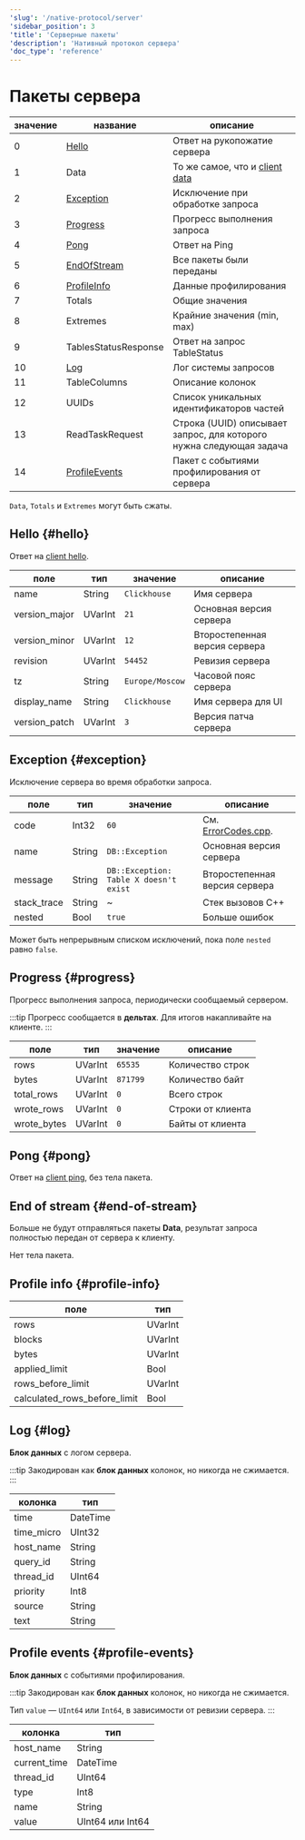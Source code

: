 ```yaml
---
'slug': '/native-protocol/server'
'sidebar_position': 3
'title': 'Серверные пакеты'
'description': 'Нативный протокол сервера'
'doc_type': 'reference'
---
```



# Пакеты сервера

| значение | название                         | описание                                                     |
|----------|----------------------------------|-------------------------------------------------------------|
| 0        | [Hello](#hello)                 | Ответ на рукопожатие сервера                               |
| 1        | Data                             | То же самое, что и [client data](./client.md#data)           |
| 2        | [Exception](#exception)          | Исключение при обработке запроса                            |
| 3        | [Progress](#progress)            | Прогресс выполнения запроса                                  |
| 4        | [Pong](#pong)                    | Ответ на Ping                                              |
| 5        | [EndOfStream](#end-of-stream)    | Все пакеты были переданы                                   |
| 6        | [ProfileInfo](#profile-info)     | Данные профилирования                                      |
| 7        | Totals                           | Общие значения                                            |
| 8        | Extremes                         | Крайние значения (min, max)                               |
| 9        | TablesStatusResponse             | Ответ на запрос TableStatus                                |
| 10       | [Log](#log)                      | Лог системы запросов                                       |
| 11       | TableColumns                     | Описание колонок                                          |
| 12       | UUIDs                            | Список уникальных идентификаторов частей                   |
| 13       | ReadTaskRequest                  | Строка (UUID) описывает запрос, для которого нужна следующая задача |
| 14       | [ProfileEvents](#profile-events) | Пакет с событиями профилирования от сервера               |

`Data`, `Totals` и `Extremes` могут быть сжаты.

## Hello {#hello}

Ответ на [client hello](./client.md#hello).

| поле          | тип     | значение        | описание               |
|---------------|---------|-----------------|-----------------------|
| name          | String  | `Clickhouse`    | Имя сервера           |
| version_major | UVarInt | `21`            | Основная версия сервера|
| version_minor | UVarInt | `12`            | Второстепенная версия сервера|
| revision      | UVarInt | `54452`         | Ревизия сервера       |
| tz            | String  | `Europe/Moscow` | Часовой пояс сервера   |
| display_name  | String  | `Clickhouse`    | Имя сервера для UI    |
| version_patch | UVarInt | `3`             | Версия патча сервера  |

## Exception {#exception}

Исключение сервера во время обработки запроса.

| поле        | тип    | значение                                       | описание                  |
|-------------|--------|-----------------------------------------------|---------------------------|
| code        | Int32  | `60`                                          | См. [ErrorCodes.cpp][codes]. |
| name        | String | `DB::Exception`                               | Основная версия сервера   |
| message     | String | `DB::Exception: Table X doesn't exist`       | Второстепенная версия сервера|
| stack_trace | String | ~                                             | Стек вызовов C++         |
| nested      | Bool   | `true`                                       | Больше ошибок            |

Может быть непрерывным списком исключений, пока поле `nested` равно `false`.

[codes]: https://clickhouse.com/codebrowser/ClickHouse/src/Common/ErrorCodes.cpp.html "Список кодов ошибок"

## Progress {#progress}

Прогресс выполнения запроса, периодически сообщаемый сервером.

:::tip
Прогресс сообщается в **дельтах**. Для итогов накапливайте на клиенте.
:::

| поле       | тип     | значение   | описание             |
|------------|---------|------------|----------------------|
| rows       | UVarInt | `65535`    | Количество строк      |
| bytes      | UVarInt | `871799`   | Количество байт      |
| total_rows | UVarInt | `0`        | Всего строк          |
| wrote_rows | UVarInt | `0`        | Строки от клиента    |
| wrote_bytes| UVarInt | `0`        | Байты от клиента     |

## Pong {#pong}

Ответ на [client ping](./client.md#ping), без тела пакета.

## End of stream {#end-of-stream}

Больше не будут отправляться пакеты **Data**, результат запроса полностью передан от сервера к клиенту.

Нет тела пакета.

## Profile info {#profile-info}

| поле                        | тип     |
|------------------------------|---------|
| rows                         | UVarInt |
| blocks                       | UVarInt |
| bytes                        | UVarInt |
| applied_limit                | Bool    |
| rows_before_limit            | UVarInt |
| calculated_rows_before_limit | Bool    |

## Log {#log}

**Блок данных** с логом сервера.

:::tip
Закодирован как **блок данных** колонок, но никогда не сжимается.
:::

| колонка    | тип      |
|------------|----------|
| time       | DateTime |
| time_micro | UInt32   |
| host_name  | String   |
| query_id   | String   |
| thread_id  | UInt64   |
| priority   | Int8     |
| source     | String   |
| text       | String   |

## Profile events {#profile-events}

**Блок данных** с событиями профилирования.

:::tip
Закодирован как **блок данных** колонок, но никогда не сжимается.

Тип `value` — `UInt64` или `Int64`, в зависимости от ревизии сервера.
:::

| колонка       | тип              |
|---------------|-------------------|
| host_name     | String            |
| current_time  | DateTime          |
| thread_id     | UInt64            |
| type          | Int8              |
| name          | String            |
| value         | UInt64 или Int64  |
